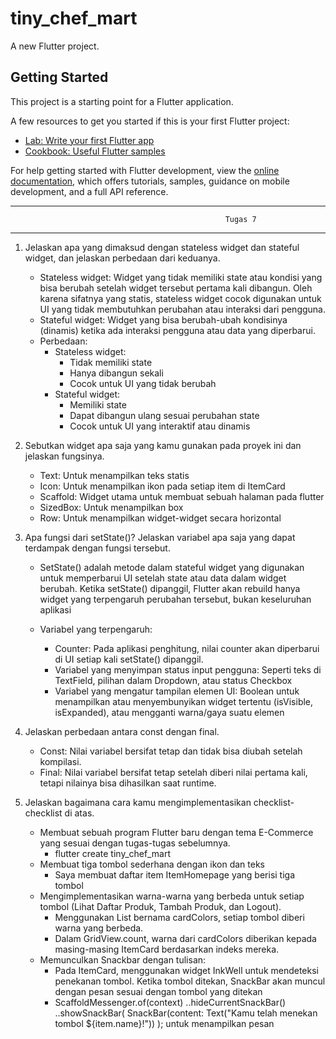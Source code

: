 # tiny_chef_mart

A new Flutter project.

## Getting Started

This project is a starting point for a Flutter application.

A few resources to get you started if this is your first Flutter project:

- [Lab: Write your first Flutter app](https://docs.flutter.dev/get-started/codelab)
- [Cookbook: Useful Flutter samples](https://docs.flutter.dev/cookbook)

For help getting started with Flutter development, view the
[online documentation](https://docs.flutter.dev/), which offers tutorials,
samples, guidance on mobile development, and a full API reference.

--------------------------------------------------------------------------------------------------------------------
                                                    Tugas 7
--------------------------------------------------------------------------------------------------------------------

1. Jelaskan apa yang dimaksud dengan stateless widget dan stateful widget, dan jelaskan perbedaan dari keduanya.
    - Stateless widget:
        Widget yang tidak memiliki state atau kondisi yang bisa berubah setelah widget tersebut pertama kali dibangun. Oleh karena sifatnya yang statis, stateless widget cocok digunakan untuk UI yang tidak membutuhkan perubahan atau interaksi dari pengguna. 
    - Stateful widget: 
        Widget yang bisa berubah-ubah kondisinya (dinamis) ketika ada interaksi pengguna atau data yang diperbarui.
    - Perbedaan:
        - Stateless widget:
            - Tidak memiliki state
            - Hanya dibangun sekali
            - Cocok untuk UI yang tidak berubah
        - Stateful widget: 
            - Memiliki state
            - Dapat dibangun ulang sesuai perubahan state
            - Cocok untuk UI yang interaktif atau dinamis


2. Sebutkan widget apa saja yang kamu gunakan pada proyek ini dan jelaskan fungsinya.
    - Text: Untuk menampilkan teks statis
    - Icon: Untuk menampilkan ikon pada setiap item di ItemCard
    - Scaffold: Widget utama untuk membuat sebuah halaman pada flutter
    - SizedBox: Untuk menampilkan box
    - Row: Untuk menampilkan widget-widget secara horizontal

3. Apa fungsi dari setState()? Jelaskan variabel apa saja yang dapat terdampak dengan fungsi tersebut.
    - SetState() adalah metode dalam stateful widget yang digunakan untuk memperbarui UI setelah state atau data dalam widget berubah. Ketika setState() dipanggil, Flutter akan rebuild hanya widget yang terpengaruh perubahan tersebut, bukan keseluruhan aplikasi

    - Variabel yang terpengaruh:
        - Counter: 
            Pada aplikasi penghitung, nilai counter akan diperbarui di UI setiap kali setState() dipanggil.
        - Variabel yang menyimpan status input pengguna: 
            Seperti teks di TextField, pilihan dalam Dropdown, atau status Checkbox
        - Variabel yang mengatur tampilan elemen UI: 
            Boolean untuk menampilkan atau menyembunyikan widget tertentu (isVisible, isExpanded), atau mengganti warna/gaya suatu elemen

4. Jelaskan perbedaan antara const dengan final.
    - Const:
        Nilai variabel bersifat tetap dan tidak bisa diubah setelah kompilasi.
    - Final:
        Nilai variabel bersifat tetap setelah diberi nilai pertama kali, tetapi nilainya bisa dihasilkan saat runtime.

5. Jelaskan bagaimana cara kamu mengimplementasikan checklist-checklist di atas.
    - Membuat sebuah program Flutter baru dengan tema E-Commerce yang sesuai dengan tugas-tugas sebelumnya.
        - flutter create tiny_chef_mart
    - Membuat tiga tombol sederhana dengan ikon dan teks
        - Saya membuat daftar item ItemHomepage yang berisi tiga tombol
    - Mengimplementasikan warna-warna yang berbeda untuk setiap tombol (Lihat Daftar Produk, Tambah Produk, dan Logout).
        - Menggunakan List<Color> bernama cardColors, setiap tombol diberi warna yang berbeda. 
        - Dalam GridView.count, warna dari cardColors diberikan kepada masing-masing ItemCard berdasarkan indeks mereka.
    - Memunculkan Snackbar dengan tulisan:
        - Pada ItemCard, menggunakan widget InkWell untuk mendeteksi penekanan tombol. Ketika tombol ditekan, SnackBar akan muncul dengan pesan sesuai dengan tombol yang ditekan
        - ScaffoldMessenger.of(context)
            ..hideCurrentSnackBar()
            ..showSnackBar(
              SnackBar(content: Text("Kamu telah menekan tombol ${item.name}!"))
            ); untuk menampilkan pesan